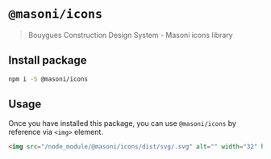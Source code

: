 # `@masoni/icons`

> Bouygues Construction Design System - Masoni icons library

## Install package

```sh
npm i -S @masoni/icons
```

## Usage

Once you have installed this package, you can use `@masoni/icons` by reference via `<img>` element.

```html
<img src="/node_module/@masoni/icons/dist/svg/.svg" alt="" width="32" height="32" />
```
